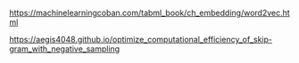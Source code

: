 https://machinelearningcoban.com/tabml_book/ch_embedding/word2vec.html

https://aegis4048.github.io/optimize_computational_efficiency_of_skip-gram_with_negative_sampling